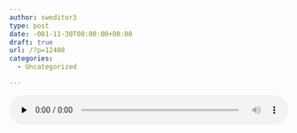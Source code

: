 ```yaml
---
author: sweditor3
type: post
date: -001-11-30T00:00:00+00:00
draft: true
url: /?p=12408
categories:
  - Uncategorized

---
```

<audio class="wp-audio-shortcode" id="audio-12408-2" preload="none" style="width: 100%;" controls="controls"><source type="audio/mpeg" src="http://t5.shwchurch.org/wp-content/uploads/2013/03/20130315133020473.mp3?_=2" /><http://t5.shwchurch.org/wp-content/uploads/2013/03/20130315133020473.mp3></audio>